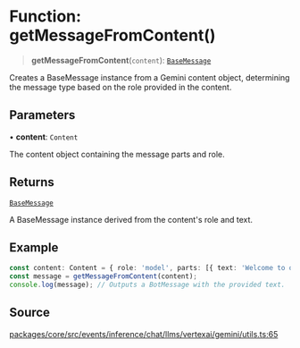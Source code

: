 # Function: getMessageFromContent()

> **getMessageFromContent**(`content`): [`BaseMessage`](../../../../../../../input/load/msgs/base/classes/BaseMessage.md)

Creates a BaseMessage instance from a Gemini content object, determining the message type 
based on the role provided in the content.

## Parameters

• **content**: `Content`

The content object containing the message parts and role.

## Returns

[`BaseMessage`](../../../../../../../input/load/msgs/base/classes/BaseMessage.md)

A BaseMessage instance derived from the content's role and text.

## Example

```typescript
const content: Content = { role: 'model', parts: [{ text: 'Welcome to our service!' }] };
const message = getMessageFromContent(content);
console.log(message); // Outputs a BotMessage with the provided text.
```

## Source

[packages/core/src/events/inference/chat/llms/vertexai/gemini/utils.ts:65](https://github.com/VictorS67/encre/blob/42c3bddca4be2d23ad959c1c99381eefbf43789c/packages/core/src/events/inference/chat/llms/vertexai/gemini/utils.ts#L65)
